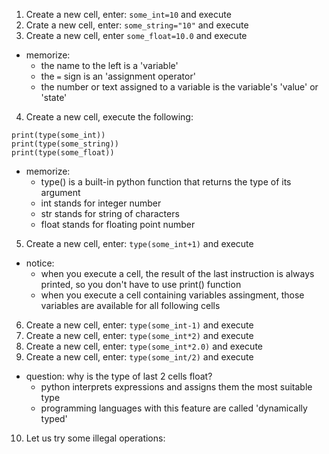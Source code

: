 1. Create a new cell, enter: `some_int=10` and execute
2. Crate a new cell, enter: `some_string="10"` and execute
3. Create a new cell, enter `some_float=10.0` and execute
* memorize:
    * the name to the left is a 'variable'
    * the `=` sign is an 'assignment operator'
    * the number or text assigned to a variable is the variable's 'value' or 'state'
4. Create a new cell, execute the following:
```
print(type(some_int))
print(type(some_string))
print(type(some_float))
```
* memorize:
    * type() is a built-in python function that returns the type of its argument
    * int stands for integer number
    * str stands for string of characters
    * float stands for floating point number
5. Create a new cell, enter: `type(some_int+1)` and execute
* notice:
    * when you execute a cell, the result of the last instruction is always printed, so you don't have to use print() function
    * when you execute a cell containing variables assingment, those variables are available for all following cells
6. Create a new cell, enter: `type(some_int-1)` and execute
7. Create a new cell, enter: `type(some_int*2)` and execute
8. Create a new cell, enter: `type(some_int*2.0)` and execute
9. Create a new cell, enter: `type(some_int/2)` and execute
* question: why is the type of last 2 cells float?
    * python interprets expressions and assigns them the most suitable type
    * programming languages with this feature are called 'dynamically typed'
10. Let us try some illegal operations:
    





